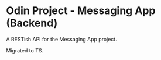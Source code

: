 # Odin Project - Messaging App (Backend)

A RESTish API for the Messaging App project.

Migrated to TS.
